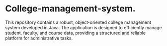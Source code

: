 # College-management-system.
This repository contains a robust, object-oriented college management system developed in Java. The application is designed to efficiently manage student, faculty, and course data, providing a structured and reliable platform for administrative tasks.
